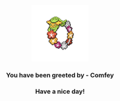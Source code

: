 <p align="center">
    <img src="https://raw.githubusercontent.com/PokeAPI/sprites/master/sprites/pokemon/764.png" width="150" height="150">
</p>
<h3 align="center">You have been greeted by - <b>Comfey</b></h3>
<h3 align="center">Have a nice day!</h3>

